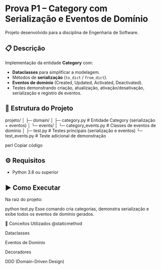 # Prova P1 – Category com Serialização e Eventos de Domínio

Projeto desenvolvido para a disciplina de Engenharia de Software.

## 📋 Descrição
Implementação da entidade **Category** com:
- **Dataclasses** para simplificar a modelagem.
- Métodos de **serialização** (`to_dict` / `from_dict`).
- **Eventos de domínio** (Created, Updated, Activated, Deactivated).
- Testes demonstrando criação, atualização, ativação/desativação, serialização e registro de eventos.

## 📂 Estrutura do Projeto
projeto/
│
├─ domain/
│ ├─ category.py # Entidade Category (serialização + eventos)
│ └─ events/
│ └─ category_events.py # Classes de eventos de domínio
│
├─ test.py # Testes principais (serialização e eventos)
└─ test_events.py # Teste adicional de demonstração

perl
Copiar código

## ⚙️ Requisitos
- Python 3.8 ou superior

## ▶️ Como Executar
Na raiz do projeto:

python test.py
Esse comando cria categorias, demonstra serialização e exibe todos os eventos de domínio gerados.

🧩 Conceitos Utilizados
@staticmethod

Dataclasses

Eventos de Domínio

Decoradores

DDD (Domain-Driven Design)
